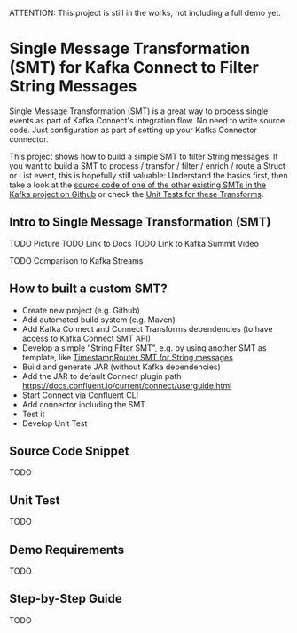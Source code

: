 ATTENTION: This project is still in the works, not including a full demo yet.

# Single Message Transformation (SMT) for Kafka Connect to Filter String Messages

Single Message Transformation (SMT) is a great way to process single events as part of Kafka Connect's integration flow. No need to write source code. Just configuration as part of setting up your Kafka Connector connector.

This project shows how to build a simple SMT to filter String messages. If you want to build a SMT to process / transfor / filter / enrich / route a Struct or List event, this is hopefully still valuable: Understand the basics first, then take a look at the [source code of one of the other existing SMTs in the Kafka project on Github](https://github.com/apache/kafka/tree/trunk/connect/transforms/src/main/java/org/apache/kafka/connect/transforms) or check the [Unit Tests for these Transforms](https://github.com/apache/kafka/tree/trunk/connect/transforms/src/test/java/org/apache/kafka/connect/transforms).

## Intro to Single Message Transformation (SMT)

TODO Picture
TODO Link to Docs
TODO Link to Kafka Summit Video 

TODO Comparison to Kafka Streams

## How to built a custom SMT?

- Create new project (e.g. Github)
- Add automated build system (e.g. Maven) 
- Add Kafka Connect and Connect Transforms dependencies (to have access to Kafka Connect SMT API)
- Develop a simple “String Filter SMT”, e.g. by using another SMT as template, like [TimestampRouter SMT for String messages](https://github.com/apache/kafka/blob/trunk/connect/transforms/src/main/java/org/apache/kafka/connect/transforms/TimestampRouter.java)
- Build and generate JAR (without Kafka dependencies)
- Add the JAR to default Connect plugin path
https://docs.confluent.io/current/connect/userguide.html
- Start Connect via Confluent CLI
- Add connector including the SMT
- Test it 
- Develop Unit Test

## Source Code Snippet
TODO

## Unit Test
TODO

## Demo Requirements 
TODO

## Step-by-Step Guide
TODO